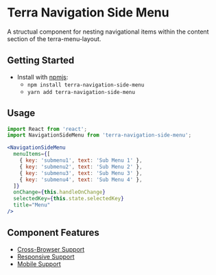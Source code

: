 # Terra Navigation Side Menu

A structual component for nesting navigational items within the content section of the terra-menu-layout.

## Getting Started

- Install with [npmjs](https://www.npmjs.com):
  - `npm install terra-navigation-side-menu`
  - `yarn add terra-navigation-side-menu`

## Usage

```jsx
import React from 'react';
import NavigationSideMenu from 'terra-navigation-side-menu';

<NavigationSideMenu
  menuItems={[
    { key: 'submenu1', text: 'Sub Menu 1' },
    { key: 'submenu2', text: 'Sub Menu 2' },
    { key: 'submenu3', text: 'Sub Menu 3' },
    { key: 'submenu4', text: 'Sub Menu 4' },
  ]}
  onChange={this.handleOnChange}
  selectedKey={this.state.selectedKey}
  title="Menu"
/>
```

## Component Features
* [Cross-Browser Support](https://github.com/cerner/terra-core/wiki/Component-Features#cross-browser-support)
* [Responsive Support](https://github.com/cerner/terra-core/wiki/Component-Features#responsive-support)
* [Mobile Support](https://github.com/cerner/terra-core/wiki/Component-Features#mobile-support)

